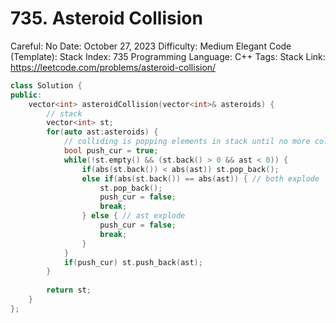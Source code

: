 # 735. Asteroid Collision

Careful: No
Date: October 27, 2023
Difficulty: Medium
Elegant Code (Template): Stack
Index: 735
Programming Language: C++
Tags: Stack
Link: https://leetcode.com/problems/asteroid-collision/

```cpp
class Solution {
public:
    vector<int> asteroidCollision(vector<int>& asteroids) {
        // stack
        vector<int> st;
        for(auto ast:asteroids) {
            // colliding is popping elements in stack until no more colliding
            bool push_cur = true;
            while(!st.empty() && (st.back() > 0 && ast < 0)) {
                if(abs(st.back()) < abs(ast)) st.pop_back();
                else if(abs(st.back()) == abs(ast)) { // both explode
                    st.pop_back();
                    push_cur = false;
                    break;
                } else { // ast explode
                    push_cur = false;
                    break;
                }
            }
            if(push_cur) st.push_back(ast);
        }
        
        return st;
    }
};
```